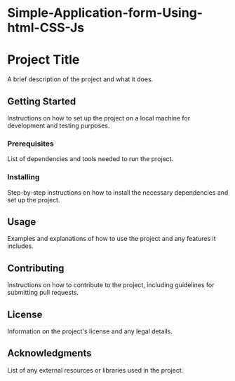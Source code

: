 # Simple-Application-form-Using-html-CSS-Js
# Project Title

A brief description of the project and what it does.

## Getting Started

Instructions on how to set up the project on a local machine for development and testing purposes.

### Prerequisites

List of dependencies and tools needed to run the project.

### Installing

Step-by-step instructions on how to install the necessary dependencies and set up the project.

## Usage

Examples and explanations of how to use the project and any features it includes.

## Contributing

Instructions on how to contribute to the project, including guidelines for submitting pull requests.

## License

Information on the project's license and any legal details.

## Acknowledgments

List of any external resources or libraries used in the project.
